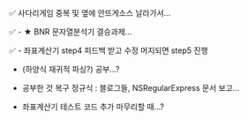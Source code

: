 ✅ 사다리게임 중복 및 옆에 안뜨게﻿소스 날라가서...

✅ - ★ BNR 문자열분석기 결승과제...  

✅ - 좌표계산기 step4 피드백 받고 수정 머지되면  step5 진행

- (하양식 재귀적 파싱?) 공부...?

- 공부한 것 복구 정규식 : 블로그들, NSRegularExpress 문서 보고...

- 좌표계산기 테스트 코드 추가 마무리할 때...?
